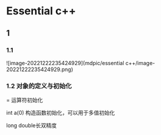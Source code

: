 # Essential c++

## 1

### 1.1

![image-20221222235424929](mdpic/essential c++/image-20221222235424929.png)

### 1.2 对象的定义与初始化

= 运算符初始化

int a(0) 构造函数初始化，可以用于多值初始化

long double长双精度